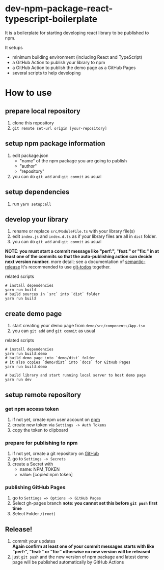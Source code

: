 # dev-npm-package-react-typescript-boilerplate

It is a boilerplate for starting developing react library to be published to npm.

It setups 
- minimum building environment (including React and TypeScript)
- a GitHub Action to publish your library to npm
- a GitHub Action to publish the demo page as a GitHub Pages
- several scripts to help developing

# How to use

## prepare local repository

1. clone this repository
1. `git remote set-url origin [your-repository]`

## setup npm package information

1. edit package.json
	- "name" of the npm package you are going to publish
	- "author"
	- "repository"
1. you can do `git add` and `git commit` as usual

## setup dependencies

1. run `yarn setup:all`

## develop your library

1. rename or replace `src/ModuleFile.ts` with your library file(s)
1. edit `index.js` and `index.d.ts` as if your library files are all in `dist` folder.
1. you can do `git add` and `git commit` as usual

__NOTE: you must start a commit message like "perf:", "feat:" or "fix:" in at least one of the commits so that the auto-publishing action can decide next version number.__
more detail; see a documentation of [semantic-release](https://github.com/semantic-release/semantic-release)
It's recommended to use [git-todos](https://github.com/z0al/git-todos) together.

related scripts

```
# install dependencies
yarn run build
# build sources in `src` into `dist` folder
yarn run build
```

## create demo page

1. start creating your demo page from `demo/src/components/App.tsx`
1. you can `git add` and `git commit` as usual


related scripts

```
# install dependencies
yarn run build:demo
# build demo page into `demo/dist` folder
# it also copies `demo/dist` into `docs` for GitHub Pages
yarn run build:demo

# build library and start running local server to host demo page
yarn run dev
```


## setup remote repository

### get npm access token

1. if not yet, create npm user account on [npm](https://www.npmjs.com/)
1. create new token via `Settings -> Auth Tokens`
1. copy the token to clipboard

### prepare for publishing to npm

1. if not yet, create a git repository on [GitHub](https://github.com/)
1. go to `Settings -> Secrets`
1. create a Secret with
	- name: NPM_TOKEN
	- value: [copied npm token]

### publishing GitHub Pages
1. go to `Settings => Options -> GitHub Pages`
1. Select gh-pages branch
__note: you cannot set this before `git push` first time__
1. Select Folder `/(root)`

## Release!

1. commit your updates  
__Again confirm at least one of your commit messages starts with like "perf:", "feat:" or "fix:" otherwise no new version will be released__
1. just `git push` and the new version of npm package and latest demo page will be published automatically by GitHub Actions